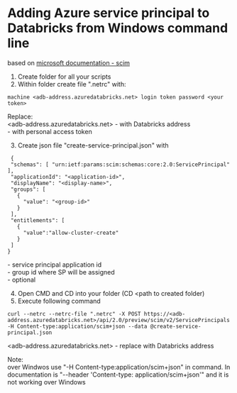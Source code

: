 # Adding Azure service principal to Databricks from Windows command line
based on [microsoft documentation - scim](https://docs.microsoft.com/en-us/azure/databricks/dev-tools/api/latest/scim/scim-sp)


1. Create folder for all your scripts 
2. Within folder create file ".netrc" with:
```
machine <adb-address.azuredatabricks.net> login token password <your token>
```
Replace:\
<adb-address.azuredatabricks.net> - with Databricks address\
<your token> - with personal access token
  
 3. Create json file "create-service-principal.json" with 
  
 ```
  {
  "schemas": [ "urn:ietf:params:scim:schemas:core:2.0:ServicePrincipal" ],
  "applicationId": "<application-id>",
  "displayName": "<display-name>",
  "groups": [
    {
      "value": "<group-id>"
    }
  ],
  "entitlements": [
    {
      "value":"allow-cluster-create"
    }
  ]
}
```
<application-id> - service principal application id\
<group-id> - group id where SP will be assigned\
<display-name> - optional
  
4. Open CMD and CD into your folder (CD <path to created folder)
5. Execute following command
 ```  
 curl --netrc --netrc-file ".netrc" -X POST https://<adb-address.azuredatabricks.net>/api/2.0/preview/scim/v2/ServicePrincipals -H Content-type:application/scim+json --data @create-service-principal.json 
```
  
<adb-address.azuredatabricks.net> - replace with Databricks address
  

Note:\
over Windwos use "-H Content-type:application/scim+json" in command. In documentation is "--header 'Content-type: application/scim+json'" and it is not working over Windows
